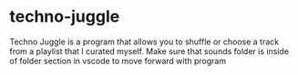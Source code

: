 # techno-juggle
Techno Juggle is a program that allows you to shuffle or choose a track from a playlist that I curated myself.
Make sure that sounds folder is inside of folder section in vscode to move forward with program 
